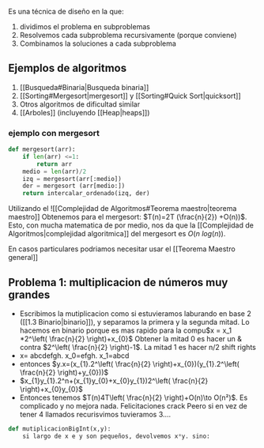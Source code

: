 Es una técnica de diseño en la que:
1. dividimos el problema en subproblemas
2. Resolvemos cada subproblema recursivamente (porque conviene)
3. Combinamos la soluciones a cada subproblema

## Ejemplos de algoritmos
1. [[Busqueda#Binaria|Busqueda binaria]]
2. [[Sorting#Mergesort|mergesort]] y [[Sorting#Quick Sort|quicksort]]
3. Otros algoritmos de dificultad similar 
4. [[Arboles]] (incluyendo [[Heap|heaps]])

### ejemplo con mergesort 
```python
def mergesort(arr):
	if len(arr) <=1:
		return arr
	medio = len(arr)/2
	izq = mergesort(arr[:medio])
	der = mergesort (arr[medio:])
	return intercalar_ordenado(izq, der)
```
Utilizando el ![[Complejidad de Algoritmos#Teorema maestro|teorema maestro]]
Obtenemos para el mergesort: $T(n)=2T (\frac{n}{2}) +O(n))$. Esto, con mucha matematica de por medio, nos da que la [[Complejidad de Algoritmos|complejidad algoritmica]] del mergesort es $O(n\ log(n))$.

En casos particulares podriamos necesitar usar el [[Teorema Maestro general]]


## Problema 1:  multiplicacion de números muy grandes
- Escribimos la mutiplicacion como si estuvieramos laburando en base 2 ([[1.3 Binario|binario]]), y separamos la primera y la segunda mitad. Lo hacemos en binario porque es mas rapido para la compu$x = x_1 *2^\left( \frac{n}{2} \right)+x_{0}$
 Obtener la mitad 0 es hacer un & contra $2^\left( \frac{n}{2} \right)-1$. La mitad 1 es hacer n/2 shift rights
- x= abcdefgh. x_0=efgh. x_1=abcd
- entonces $y.x=(x_{1}.2^\left( \frac{n}{2} \right)+x_{0})(y_{1}.2^\left( \frac{n}{2} \right)+y_{0}))$
- $x_{1}y_{1}.2^n+(x_{1}y_{0}+x_{0}y_{1})2^\left( \frac{n}{2} \right)+x_{0}y_{0}$
- Entonces tenemos $T(n)4T\left( \frac{n}{2} \right)+O(n)\to O(n²)$. Es complicado y no mejora nada. Felicitaciones crack
Peero si en vez de tener 4 llamados recurisvimos tuvieramos 3....

```python
def mutiplicacionBigInt(x,y):
	si largo de x e y son pequeños, devolvemos x*y. sino:
	
```
